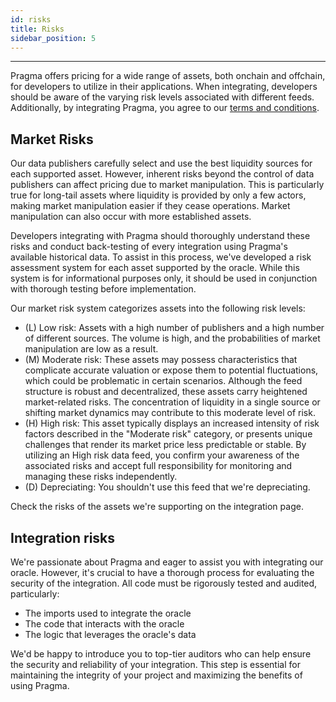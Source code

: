 ```yaml
---
id: risks
title: Risks
sidebar_position: 5
---
```


---

Pragma offers pricing for a wide range of assets, both onchain and offchain, for developers to utilize in their applications. When integrating, developers should be aware of the varying risk levels associated with different feeds. Additionally, by integrating Pragma, you agree to our [terms and conditions](https://www.pragma.build/terms).

## Market Risks

Our data publishers carefully select and use the best liquidity sources for each supported asset. However, inherent risks beyond the control of data publishers can affect pricing due to market manipulation. This is particularly true for long-tail assets where liquidity is provided by only a few actors, making market manipulation easier if they cease operations. Market manipulation can also occur with more established assets.

Developers integrating with Pragma should thoroughly understand these risks and conduct back-testing of every integration using Pragma's available historical data. To assist in this process, we've developed a risk assessment system for each asset supported by the oracle. While this system is for informational purposes only, it should be used in conjunction with thorough testing before implementation.

Our market risk system categorizes assets into the following risk levels:

- (L) Low risk: Assets with a high number of publishers and a high number of different sources. The volume is high, and the probabilities of market manipulation are low as a result.
- (M) Moderate risk: These assets may possess characteristics that complicate accurate valuation or expose them to potential fluctuations, which could be problematic in certain scenarios. Although the feed structure is robust and decentralized, these assets carry heightened market-related risks. The concentration of liquidity in a single source or shifting market dynamics may contribute to this moderate level of risk.
- (H) High risk: This asset typically displays an increased intensity of risk factors described in the "Moderate risk" category, or presents unique challenges that render its market price less predictable or stable. By utilizing an High risk data feed, you confirm your awareness of the associated risks and accept full responsibility for monitoring and managing these risks independently.
- (D) Depreciating: You shouldn't use this feed that we're depreciating.

Check the risks of the assets we're supporting on the integration page.

## Integration risks

We're passionate about Pragma and eager to assist you with integrating our oracle. However, it's crucial to have a thorough process for evaluating the security of the integration. All code must be rigorously tested and audited, particularly:

- The imports used to integrate the oracle
- The code that interacts with the oracle
- The logic that leverages the oracle's data

We'd be happy to introduce you to top-tier auditors who can help ensure the security and reliability of your integration. This step is essential for maintaining the integrity of your project and maximizing the benefits of using Pragma.
